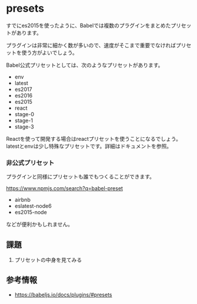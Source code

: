 # presets

すでにes2015を使ったように、Babelでは複数のプラグインをまとめたプリセットがあります。

プラグインは非常に細かく数が多いので、速度がそこまで重要でなければプリセットを使う方がよいでしょう。

Babel公式プリセットとしては、次のようなプリセットがあります。

- env
- latest
- es2017
- es2016
- es2015
- react
- stage-0
- stage-1
- stage-3

Reactを使って開発する場合はreactプリセットを使うことになるでしょう。
latestとenvは少し特殊なプリセットです。詳細はドキュメントを参照。

### 非公式プリセット

プラグインと同様にプリセットも誰でもつくることができます。

https://www.npmjs.com/search?q=babel-preset

- airbnb
- eslatest-node6
- es2015-node

などが便利かもしれません。

## 課題

1. プリセットの中身を見てみる

## 参考情報

- https://babeljs.io/docs/plugins/#presets
